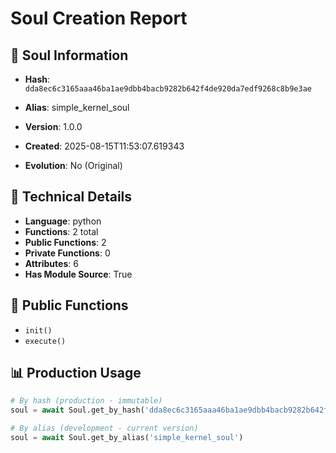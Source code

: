 # Soul Creation Report

## 🧬 Soul Information
- **Hash**: `dda8ec6c3165aaa46ba1ae9dbb4bacb9282b642f4de920da7edf9268c8b9e3ae`
- **Alias**: simple_kernel_soul
- **Version**: 1.0.0
- **Created**: 2025-08-15T11:53:07.619343

- **Evolution**: No (Original)

## 🔧 Technical Details
- **Language**: python
- **Functions**: 2 total
- **Public Functions**: 2
- **Private Functions**: 0
- **Attributes**: 6
- **Has Module Source**: True

## 🎯 Public Functions
- `init()`
- `execute()`

## 📊 Production Usage
```python
# By hash (production - immutable)
soul = await Soul.get_by_hash('dda8ec6c3165aaa46ba1ae9dbb4bacb9282b642f4de920da7edf9268c8b9e3ae')

# By alias (development - current version)
soul = await Soul.get_by_alias('simple_kernel_soul')
```
